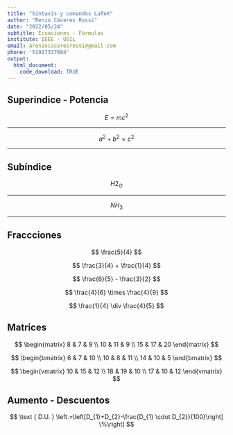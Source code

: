 ```yaml
---
title: "Sintaxis y comandos LaTeX"
author: "Renzo Cáceres Rossi"
date: "2022/05/24"
subtitle: Ecuaciones - Fórmulas
institute: IEEE - USIL
email: arenzocaceresrossi@gmail.com
phone: '51917337684'
output:
  html_document:
    code_download: TRUE
---
```


<!-- Añadir comentarios a nuestro documento Markdown - HTML Tags -->

## Superindice - Potencia

$$
E=mc^2
$$

------------------------------------------------------------------------

$$
a^2 + b^2 = c^2
$$

------------------------------------------------------------------------

## Subíndice

$$
H2_O
$$

------------------------------------------------------------------------

$$
NH_3
$$

------------------------------------------------------------------------

## Fraccciones

$$
\frac{5}{4}
$$

$$
\frac{3}{4} + \frac{1}{4}
$$

$$
\frac{6}{5} - \frac{3}{2}
$$

$$
\frac{4}{6} \times \frac{4}{9}
$$

$$
\frac{1}{4} \div \frac{4}{5}
$$

## Matrices

$$
\begin{matrix}
8 & 7 & 9 \\
10 & 11 & 9 \\
15 & 17 & 20
\end{matrix}
$$

$$
\begin{bmatrix}
6 & 7 & 10 \\
10 & 8 & 11 \\
14 & 10 & 5
\end{bmatrix}
$$

$$
\begin{vmatrix}
10 & 15 & 12 \\
18 & 19 & 10 \\
17 & 10 & 12
\end{vmatrix}
$$

## Aumento - Descuentos

$$
\text { D.U. } \left.=\left[D_{1}+D_{2}-\frac{D_{1} \cdot D_{2}}{100}\right] \%\right]
$$
